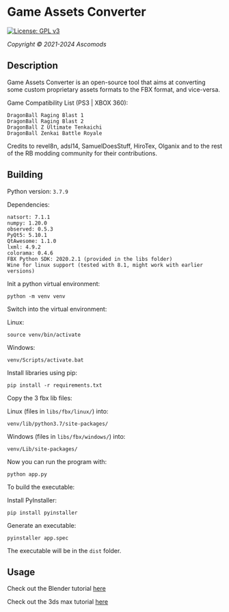 # Game Assets Converter

[![License: GPL v3](https://img.shields.io/badge/License-GPLv3-blue.svg)](https://www.gnu.org/licenses/gpl-3.0)

*Copyright © 2021-2024 Ascomods*

## Description

Game Assets Converter is an open-source tool that aims at converting
some custom proprietary assets formats to the FBX format, and vice-versa.

Game Compatibility List (PS3 | XBOX 360):
```
DragonBall Raging Blast 1
DragonBall Raging Blast 2
DragonBall Z Ultimate Tenkaichi
DragonBall Zenkai Battle Royale
```

Credits to revel8n, adsl14, SamuelDoesStuff, HiroTex, Olganix and to the rest of the RB modding community for their contributions.

## Building

Python version: `3.7.9`

Dependencies:
```
natsort: 7.1.1
numpy: 1.20.0
observed: 0.5.3
PyQt5: 5.10.1
QtAwesome: 1.1.0
lxml: 4.9.2
colorama: 0.4.6
FBX Python SDK: 2020.2.1 (provided in the libs folder)
Wine for linux support (tested with 8.1, might work with earlier versions)
```

Init a python virtual environment:
```
python -m venv venv
```

Switch into the virtual environment:

Linux:
```
source venv/bin/activate
```
Windows:
```
venv/Scripts/activate.bat
```

Install libraries using pip:
```
pip install -r requirements.txt
```

Copy the 3 fbx lib files:

Linux (files in `libs/fbx/linux/`) into:
```
venv/lib/python3.7/site-packages/
```
Windows (files in `libs/fbx/windows/`) into:
```
venv/Lib/site-packages/
```

Now you can run the program with:
```
python app.py
```

To build the executable:

Install PyInstaller:

```
pip install pyinstaller
```
Generate an executable:
```
pyinstaller app.spec
```
The executable will be in the `dist` folder.

## Usage

Check out the Blender tutorial [here](https://www.youtube.com/watch?v=pRkBQ4UaKCI)

Check out the 3ds max tutorial [here](https://www.youtube.com/watch?v=HiU3i0ZZn2I&list=PL1zfdnvxzp12kg2b_ubdOqmoTyLLE3gcY)